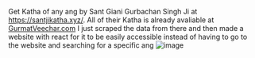 Get Katha of any ang by Sant Giani Gurbachan Singh Ji at https://santjikatha.xyz/.
All of their Katha is already avaliable at [GurmatVeechar.com](https://www.gurmatveechar.com/audio.php?q=f&f=%2FKatha%2F01_Puratan_Katha%2FSant_Gurbachan_Singh_%28Bhindran_wale%29%2FGuru_Granth_Sahib_Larivaar_Katha)
I just scraped the data from there and then made a website with react for it to be
easily accessible instead of having to go to the website and searching for a specific ang
![image](https://user-images.githubusercontent.com/73843250/147864290-4ba30a82-b7b8-48b4-a34c-5a0be5ab2606.png)


